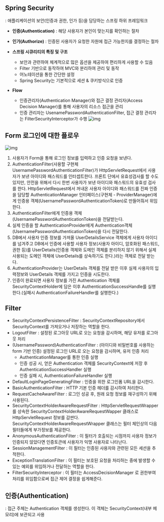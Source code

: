## Spring Security
: 애플리케이션의 보안(인증과 권한, 인가 등)을 담당하는 스프링 하위 프레임워크

- **인증(Authentication)** : 해당 사용자가 본인이 맞는지를 확인하는 절차
- **인가(Authorize)** : 인증된 사용자가 요청한 자원에 접근 가능한지를 결정하는 절차

- **스프링 시큐리티의 특징 및 구조**
  - 보안과 관련하여 체계적으로 많은 옵션을 제공하여 편리하게 사용할 수 있음
  - Filter 기반으로 동작하여 MVC와 분리하여 관리 및 동작
  - 어노테이션을 통한 간단한 설정
  - Spring Security는 기본적으로 세션 & 쿠키방식으로 인증

- **Flow**
  - 인증관리자(Authentication Manager)와 접근 결정 관리자(Access Decision Manager)를 통해 사용자의 리소스 접근을 관리
  - 인증 관리자는 UsenamePasswordAuthenticationFilter, 접근 결정 관리자는 FilterSecurityInterceptor가 수행
  ![img](https://img1.daumcdn.net/thumb/R1280x0/?scode=mtistory2&fname=https%3A%2F%2Fblog.kakaocdn.net%2Fdn%2FRdJGx%2FbtqD9Ouzlub%2F5At2yq9zCxACpguIwWKHE1%2Fimg.png)

## Form 로그인에 대한 플로우
![img](https://www.bottlehs.com/assets/spring-security-authentication-architecture.png)
1. 사용자가 Form을 통해 로그인 정보를 입력하고 인증 요청을 보낸다.
2. AuthenticationFilter(사용할 구현체 UsernamePasswordAuthenticationFilter)가 HttpServletRequest에서 사용자가 보낸 아이디와 패스워드를 인터셉트한다. 프론트 단에서 유효성검사를 할 수도 있지만, 안전을 위해서 다시 한번 사용자가 보낸 아이디와 패스워드의 유효성 검사를 한다. HttpServletRequest에서 꺼내온 사용자 아이디와 패스워드를 진짜 인증을 담당할 AuthenticationManager 인터페이스(구현체 - ProviderManager)에게 인증용 객체(UsernamePasswordAuthenticationToken)로 만들어줘서 위임한다.
3. AuthenticationFilter에게 인증용 객체(UsernamePasswordAuthenticationToken)을 전달받는다. 
4. 실제 인증을 할 AuthenticationProvider에게 Authentication객체(UsernamePasswordAuthenticationToken)을 다시 전달한다. 
5. DB에서 사용자 인증 정보를 가져올 UserDetailsService 객체에게 사용자 아이디를 넘겨주고 DB에서 인증에 사용할 사용자 정보(사용자 아이디, 암호화된 패스워드, 권한 등)를 UserDetails(인증용 객체와 도메인 객체를 분리하지 않기 위해서 실제 사용되는 도메인 객체에 UserDetails를 상속하기도 한다.)라는 객체로 전달 받는다. 
6. AuthenticationProvider는 UserDetails 객체를 전달 받은 이후 실제 사용자의 입력정보와 UserDetails 객체를 가지고 인증을 시도한다. 
7. 인증이 완료되면 사용자 정보를 가진 Authentication 객체를 SecurityContextHolder에 담은 이후 AuthenticationSuccessHandle를 실행한다.(실패시 AuthenticationFailureHandler를 실행한다.)

## Filter
- SecurityContextPersistenceFilter : SecurityContextRepository에서 SecurityContext를 가져오거나 저장하는 역할을 한다. 
- LogoutFilter : 설정된 로그아웃 URL로 오는 요청을 감시하며, 해당 유저를 로그아웃 처리
- (UsernamePassword)AuthenticationFilter : (아이디와 비밀번호를 사용하는 form 기반 인증) 설정된 로그인 URL로 오는 요청을 감시하며, 유저 인증 처리 
  - AuthenticationManager를 통한 인증 실행 
  - 인증 성공 시, 얻은 Authentication 객체를 SecurityContext에 저장 후 AuthenticationSuccessHandler 실행 
  - 인증 실패 시, AuthenticationFailureHandler 실행 
- DefaultLoginPageGeneratingFilter : 인증을 위한 로그인폼 URL을 감시한다.
- BasicAuthenticationFilter : HTTP 기본 인증 헤더를 감시하여 처리한다. 
- RequestCacheAwareFilter : 로그인 성공 후, 원래 요청 정보를 재구성하기 위해 사용된다. 
- SecurityContextHolderAwareRequestFilter : HttpServletRequestWrapper를 상속한 SecurityContextHolderAwareRequestWapper 클래스로 HttpServletRequest 정보를 감싼다. SecurityContextHolderAwareRequestWrapper 클래스는 필터 체인상의 다음 필터들에게 부가정보를 제공한다. 
- AnonymousAuthenticationFilter : 이 필터가 호출되는 시점까지 사용자 정보가 인증되지 않았다면 인증토큰에 사용자가 익명 사용자로 나타난다. 
- SessionManagementFilter : 이 필터는 인증된 사용자와 관련된 모든 세션을 추적한다. 
- ExceptionTranslationFilter : 이 필터는 보호된 요청을 처리하는 중에 발생할 수 있는 예외를 위임하거나 전달하는 역할을 한다. 
- FilterSecurityInterceptor : 이 필터는 AccessDecisionManager 로 권한부여 처리를 위임함으로써 접근 제어 결정을 쉽게해준다.

## 인증(Authentication)
: 접근 주체는 Authentication 객체를 생성한다. 이 객체는 SecurityContext(내부 메모리)에 보관되고 사용
